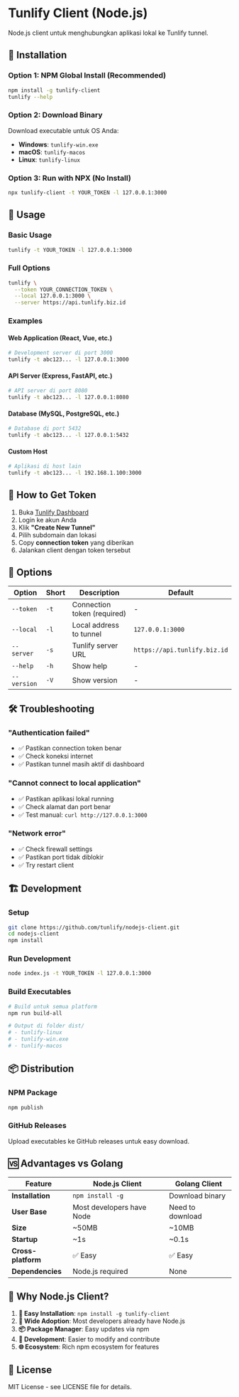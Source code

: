 # Tunlify Client (Node.js)

Node.js client untuk menghubungkan aplikasi lokal ke Tunlify tunnel.

## 🚀 Installation

### Option 1: NPM Global Install (Recommended)
```bash
npm install -g tunlify-client
tunlify --help
```

### Option 2: Download Binary
Download executable untuk OS Anda:
- **Windows**: `tunlify-win.exe`
- **macOS**: `tunlify-macos`
- **Linux**: `tunlify-linux`

### Option 3: Run with NPX (No Install)
```bash
npx tunlify-client -t YOUR_TOKEN -l 127.0.0.1:3000
```

## 📖 Usage

### Basic Usage
```bash
tunlify -t YOUR_TOKEN -l 127.0.0.1:3000
```

### Full Options
```bash
tunlify \
  --token YOUR_CONNECTION_TOKEN \
  --local 127.0.0.1:3000 \
  --server https://api.tunlify.biz.id
```

### Examples

#### Web Application (React, Vue, etc.)
```bash
# Development server di port 3000
tunlify -t abc123... -l 127.0.0.1:3000
```

#### API Server (Express, FastAPI, etc.)
```bash
# API server di port 8080
tunlify -t abc123... -l 127.0.0.1:8080
```

#### Database (MySQL, PostgreSQL, etc.)
```bash
# Database di port 5432
tunlify -t abc123... -l 127.0.0.1:5432
```

#### Custom Host
```bash
# Aplikasi di host lain
tunlify -t abc123... -l 192.168.1.100:3000
```

## 🎯 How to Get Token

1. Buka [Tunlify Dashboard](https://tunlify.biz.id/dashboard)
2. Login ke akun Anda
3. Klik **"Create New Tunnel"**
4. Pilih subdomain dan lokasi
5. Copy **connection token** yang diberikan
6. Jalankan client dengan token tersebut

## 🔧 Options

| Option | Short | Description | Default |
|--------|-------|-------------|---------|
| `--token` | `-t` | Connection token (required) | - |
| `--local` | `-l` | Local address to tunnel | `127.0.0.1:3000` |
| `--server` | `-s` | Tunlify server URL | `https://api.tunlify.biz.id` |
| `--help` | `-h` | Show help | - |
| `--version` | `-V` | Show version | - |

## 🛠️ Troubleshooting

### "Authentication failed"
- ✅ Pastikan connection token benar
- ✅ Check koneksi internet
- ✅ Pastikan tunnel masih aktif di dashboard

### "Cannot connect to local application"
- ✅ Pastikan aplikasi lokal running
- ✅ Check alamat dan port benar
- ✅ Test manual: `curl http://127.0.0.1:3000`

### "Network error"
- ✅ Check firewall settings
- ✅ Pastikan port tidak diblokir
- ✅ Try restart client

## 🏗️ Development

### Setup
```bash
git clone https://github.com/tunlify/nodejs-client.git
cd nodejs-client
npm install
```

### Run Development
```bash
node index.js -t YOUR_TOKEN -l 127.0.0.1:3000
```

### Build Executables
```bash
# Build untuk semua platform
npm run build-all

# Output di folder dist/
# - tunlify-linux
# - tunlify-win.exe  
# - tunlify-macos
```

## 📦 Distribution

### NPM Package
```bash
npm publish
```

### GitHub Releases
Upload executables ke GitHub releases untuk easy download.

## 🆚 Advantages vs Golang

| Feature | Node.js Client | Golang Client |
|---------|----------------|---------------|
| **Installation** | `npm install -g` | Download binary |
| **User Base** | Most developers have Node | Need to download |
| **Size** | ~50MB | ~10MB |
| **Startup** | ~1s | ~0.1s |
| **Cross-platform** | ✅ Easy | ✅ Easy |
| **Dependencies** | Node.js required | None |

## 🎯 Why Node.js Client?

1. **🚀 Easy Installation**: `npm install -g tunlify-client`
2. **👥 Wide Adoption**: Most developers already have Node.js
3. **📦 Package Manager**: Easy updates via npm
4. **🔧 Development**: Easier to modify and contribute
5. **🌐 Ecosystem**: Rich npm ecosystem for features

## 📄 License

MIT License - see LICENSE file for details.